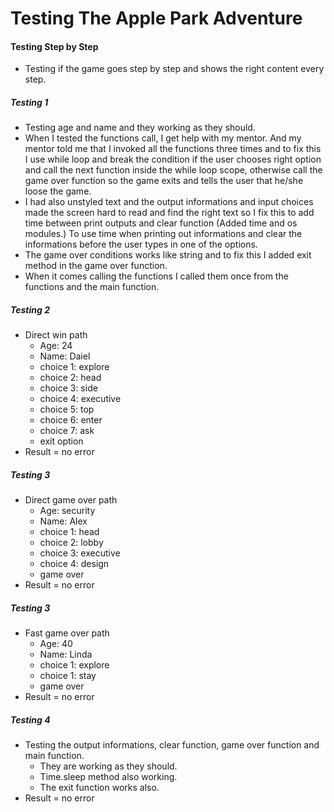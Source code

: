 # Testing The Apple Park Adventure

#### Testing Step by Step

- Testing if the game goes step by step and shows the right content every step. 

##### Testing 1

- Testing age and name and they working as they should. 
- When I tested the functions call, I get help with my mentor. And my mentor told me that I invoked all the functions three times and to fix this I use while loop and break the condition if the user chooses right option and call the next function inside the while loop scope, otherwise call the game over function so the game exits and tells the user that he/she loose the game.
- I had also unstyled text and the output informations and input choices made the screen hard to read and find the right text so I fix this to add time between print outputs and clear function (Added time and os modules.) To use time when printing out informations and clear the informations before the user types in one of the options.
- The game over conditions works like string and to fix this I added exit method in the game over function.
- When it comes calling the functions I called them once from the functions and the main function.

 ##### Testing 2

- Direct win path
  - Age: 24
  - Name: Daiel
  - choice 1: explore
  - choice 2: head
  - choice 3: side
  - choice 4: executive
  - choice 5: top
  - choice 6: enter
  - choice 7: ask
  - exit option
- Result = no error

 ##### Testing 3 

- Direct game over path
  - Age: security
  - Name: Alex
  - choice 1: head
  - choice 2: lobby
  - choice 3: executive
  - choice 4: design
  - game over
- Result = no error

##### Testing 3 

- Fast game over path
  - Age: 40
  - Name: Linda
  - choice 1: explore
  - choice 1: stay
  - game over
- Result = no error

##### Testing 4

- Testing the output informations, clear function, game over function and main function.
  - They are working as they should.
  - Time.sleep method also working.
  - The exit function works also.
- Result = no error

